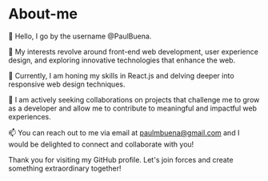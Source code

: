 # About-me
👋 Hello, I go by the username @PaulBuena.

👀 My interests revolve around front-end web development, user experience design, and exploring innovative technologies that enhance the web.

🌱 Currently, I am honing my skills in React.js and delving deeper into responsive web design techniques.

💞️ I am actively seeking collaborations on projects that challenge me to grow as a developer and allow me to contribute to meaningful and impactful web experiences.

📫 You can reach out to me via email at paulmbuena@gmail.com and I would be delighted to connect and collaborate with you!

Thank you for visiting my GitHub profile. Let's join forces and create something extraordinary together!
